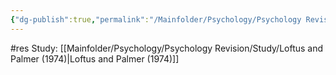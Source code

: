 ```yaml
---
{"dg-publish":true,"permalink":"/Mainfolder/Psychology/Psychology Revision/Topics/Research method/"}
---
```


#res 
Study: [[Mainfolder/Psychology/Psychology Revision/Study/Loftus and Palmer (1974)\|Loftus and Palmer (1974)]] 